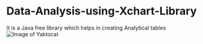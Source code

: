 # Data-Analysis-using-Xchart-Library
It is a Java free library which helps in creating Analytical tables 
![Image of Yaktocat](https://octodex.github.com/images/yaktocat.png)
